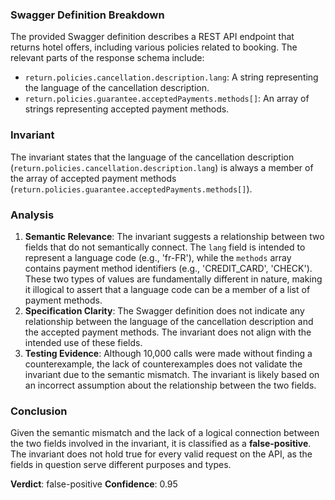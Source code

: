 ### Swagger Definition Breakdown
The provided Swagger definition describes a REST API endpoint that returns hotel offers, including various policies related to booking. The relevant parts of the response schema include:
- `return.policies.cancellation.description.lang`: A string representing the language of the cancellation description.
- `return.policies.guarantee.acceptedPayments.methods[]`: An array of strings representing accepted payment methods.

### Invariant
The invariant states that the language of the cancellation description (`return.policies.cancellation.description.lang`) is always a member of the array of accepted payment methods (`return.policies.guarantee.acceptedPayments.methods[]`). 

### Analysis
1. **Semantic Relevance**: The invariant suggests a relationship between two fields that do not semantically connect. The `lang` field is intended to represent a language code (e.g., 'fr-FR'), while the `methods` array contains payment method identifiers (e.g., 'CREDIT_CARD', 'CHECK'). These two types of values are fundamentally different in nature, making it illogical to assert that a language code can be a member of a list of payment methods.
2. **Specification Clarity**: The Swagger definition does not indicate any relationship between the language of the cancellation description and the accepted payment methods. The invariant does not align with the intended use of these fields.
3. **Testing Evidence**: Although 10,000 calls were made without finding a counterexample, the lack of counterexamples does not validate the invariant due to the semantic mismatch. The invariant is likely based on an incorrect assumption about the relationship between the two fields.

### Conclusion
Given the semantic mismatch and the lack of a logical connection between the two fields involved in the invariant, it is classified as a **false-positive**. The invariant does not hold true for every valid request on the API, as the fields in question serve different purposes and types. 

**Verdict**: false-positive
**Confidence**: 0.95
